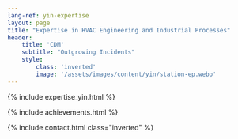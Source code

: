 ```yaml
---
lang-ref: yin-expertise
layout: page
title: "Expertise in HVAC Engineering and Industrial Processes"
header:
    title: 'CDM'
    subtitle: "Outgrowing Incidents"
    style:
        class: 'inverted'
        image: '/assets/images/content/yin/station-ep.webp'
---
```


{% include expertise_yin.html %}

{% include achievements.html %}

{% include contact.html class="inverted" %}
